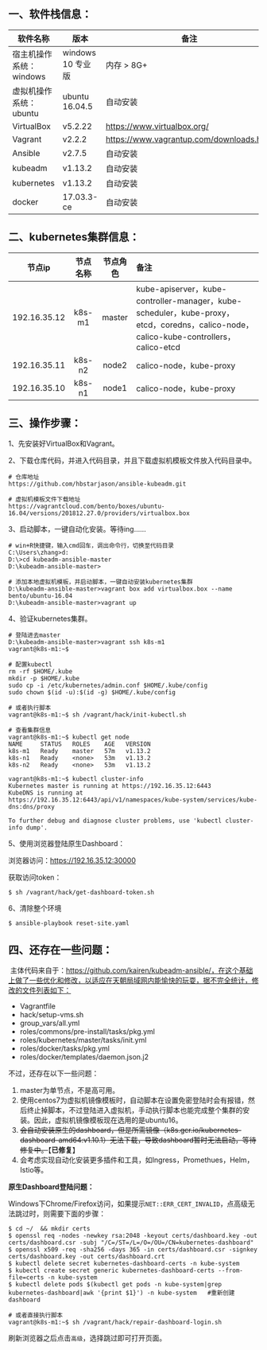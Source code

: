 ## **一、软件栈信息：**

| 软件名称                | 版本              | 备注                                     |
| ----------------------- | ----------------- | ---------------------------------------- |
| 宿主机操作系统：windows | windows 10 专业版 | 内存 > 8G+                               |
| 虚拟机操作系统：ubuntu  | ubuntu 16.04.5    | 自动安装                                 |
| VirtualBox              | v5.2.22           | https://www.virtualbox.org/              |
| Vagrant                 | v2.2.2            | https://www.vagrantup.com/downloads.html |
| Ansible                 | v2.7.5            | 自动安装                                 |
| kubeadm                 | v1.13.2           | 自动安装                                 |
| kubernetes              | v1.13.2           | 自动安装                                 |
| docker                  | 17.03.3-ce        | 自动安装                                 |

## **二、kubernetes集群信息：**

|    节点ip    | 节点名称 | 节点角色 | 备注                                                         |
| :----------: | :------: | :------: | :----------------------------------------------------------- |
| 192.16.35.12 |  k8s-m1  |  master  | kube-apiserver，kube-controller-manager，kube-scheduler，kube-proxy，etcd，coredns，calico-node，calico-kube-controllers，calico-etcd |
| 192.16.35.11 |  k8s-n2  |  node2   | calico-node，kube-proxy                                      |
| 192.16.35.10 |  k8s-n1  |  node1   | calico-node，kube-proxy                                      |

## **三、操作步骤：**

1、先安装好VirtualBox和Vagrant。

2、下载仓库代码，并进入代码目录，并且下载虚拟机模板文件放入代码目录中。

```
# 仓库地址
https://github.com/hbstarjason/ansible-kubeadm.git

# 虚拟机模板文件下载地址
https://vagrantcloud.com/bento/boxes/ubuntu-16.04/versions/201812.27.0/providers/virtualbox.box
```

3、启动脚本，一键自动化安装。等待ing……

```
# win+R快捷键，输入cmd回车，调出命令行，切换至代码目录
C:\Users\zhang>d:
D:\>cd kubeadm-ansible-master
D:\kubeadm-ansible-master>

# 添加本地虚拟机模板，并启动脚本，一键自动安装kubernetes集群
D:\kubeadm-ansible-master>vagrant box add virtualbox.box --name bento/ubuntu-16.04
D:\kubeadm-ansible-master>vagrant up
```

4、验证kubernetes集群。

```
# 登陆进去master
D:\kubeadm-ansible-master>vagrant ssh k8s-m1
vagrant@k8s-m1:~$
```

```
# 配置kubectl
rm -rf $HOME/.kube
mkdir -p $HOME/.kube
sudo cp -i /etc/kubernetes/admin.conf $HOME/.kube/config
sudo chown $(id -u):$(id -g) $HOME/.kube/config

# 或者执行脚本
vagrant@k8s-m1:~$ sh /vagrant/hack/init-kubectl.sh
```

```
# 查看集群信息
vagrant@k8s-m1:~$ kubectl get node
NAME     STATUS   ROLES    AGE   VERSION
k8s-m1   Ready    master   57m   v1.13.2
k8s-n1   Ready    <none>   53m   v1.13.2
k8s-n2   Ready    <none>   53m   v1.13.2

vagrant@k8s-m1:~$ kubectl cluster-info
Kubernetes master is running at https://192.16.35.12:6443
KubeDNS is running at https://192.16.35.12:6443/api/v1/namespaces/kube-system/services/kube-dns:dns/proxy

To further debug and diagnose cluster problems, use 'kubectl cluster-info dump'.
```

5、使用浏览器登陆原生Dashboard：

浏览器访问：https://192.16.35.12:30000

获取访问token：

```
$ sh /vagrant/hack/get-dashboard-token.sh
```

6、清除整个环境

```
$ ansible-playbook reset-site.yaml
```

## **四、还存在一些问题：**

​       主体代码来自于：https://github.com/kairen/kubeadm-ansible/，在这个基础上做了一些优化和修改，以适应在天朝局域网内能愉快的玩耍，据不完全统计，修改的文件列表如下：

- Vagrantfile
- hack/setup-vms.sh
- group_vars/all.yml
- roles/commons/pre-install/tasks/pkg.yml
- roles/kubernetes/master/tasks/init.yml
- roles/docker/tasks/pkg.yml
- roles/docker/templates/daemon.json.j2



不过，还存在以下一些问题：

1. master为单节点，不是高可用。
2. 使用centos7为虚拟机镜像模板时，自动脚本在设置免密登陆时会有报错，然后终止掉脚本，不过登陆进入虚拟机，手动执行脚本也能完成整个集群的安装。因此，虚拟机镜像模板现在选用的是ubuntu16。
3. ~~会自动安装原生的dashboard，但是所需镜像（k8s.gcr.io/kubernetes-dashboard-amd64:v1.10.1）无法下载，导致dashboard暂时无法启动，等待修复中。~~【**已修复**】
4. 会考虑实现自动化安装更多插件和工具，如Ingress，Promethues，Helm，Istio等。



**原生Dashboard登陆问题：**

​     Windows下Chrome/Firefox访问，如果提示`NET::ERR_CERT_INVALID`，点高级无法跳过时，则需要下面的步骤：

```
$ cd ~/  && mkdir certs
$ openssl req -nodes -newkey rsa:2048 -keyout certs/dashboard.key -out certs/dashboard.csr -subj "/C=/ST=/L=/O=/OU=/CN=kubernetes-dashboard"
$ openssl x509 -req -sha256 -days 365 -in certs/dashboard.csr -signkey certs/dashboard.key -out certs/dashboard.crt
$ kubectl delete secret kubernetes-dashboard-certs -n kube-system
$ kubectl create secret generic kubernetes-dashboard-certs --from-file=certs -n kube-system
$ kubectl delete pods $(kubectl get pods -n kube-system|grep kubernetes-dashboard|awk '{print $1}') -n kube-system   #重新创建dashboard

# 或者直接执行脚本
vagrant@k8s-m1:~$ sh /vagrant/hack/repair-dashboard-login.sh
```

刷新浏览器之后点击`高级`，选择跳过即可打开页面。